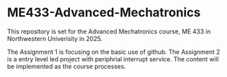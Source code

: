 # ME433-Advanced-Mechatronics
This repository is set for the Advanced Mechatronics course, ME 433 in Northwestern Univerisity in 2025.

The Assignment 1 is focusing on the basic use of github.
The Assignment 2 is a entry level led project with periphrial interrupt service.
The content will be implemented as the course processes.
